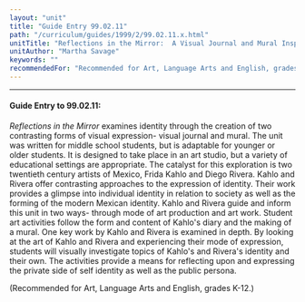 ```yaml
---
layout: "unit"
title: "Guide Entry 99.02.11"
path: "/curriculum/guides/1999/2/99.02.11.x.html"
unitTitle: "Reflections in the Mirror:  A Visual Journal and Mural Inspired by Frida Kahlo Diego Rivera"
unitAuthor: "Martha Savage"
keywords: ""
recommendedFor: "Recommended for Art, Language Arts and English, grades K-12."
---
```

<body>
<hr/>
 <h4>
  Guide Entry to 99.02.11:
 </h4>
 <i>
  Reflections in the Mirror
 </i>
 examines identity through the creation of two contrasting forms of visual expression- visual journal and mural. The unit was written for middle school students, but is adaptable for younger or older students. It is designed to take place in an art studio, but a variety of educational settings are appropriate. The catalyst for this exploration is two twentieth century artists of Mexico, Frida Kahlo and Diego Rivera. Kahlo and Rivera offer contrasting approaches to the expression of identity. Their work provides a glimpse into individual identity in relation to society as well as the forming of the modern Mexican identity. Kahlo and Rivera guide and inform this unit in two ways- through mode of art production and art work. Student art activities follow the form and content of Kahlo's diary and the making of a mural. One key work by Kahlo and Rivera is examined in depth. By looking at the art of Kahlo and Rivera and experiencing their mode of expression, students will visually investigate topics of Kahlo's and Rivera's identity and their own. The activities provide a means for reflecting upon and expressing the private side of self identity as well as the public persona.
 <p>
  (Recommended for Art, Language Arts and English, grades K-12.)
 </p>


</body>